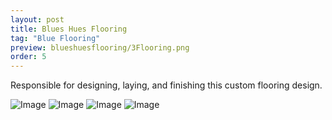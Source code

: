 ```yaml
---
layout: post
title: Blues Hues Flooring
tag: "Blue Flooring"
preview: blueshuesflooring/3Flooring.png
order: 5
---
```

Responsible for designing, laying, and finishing this custom flooring design.

![Image](1Flooring.png)
![Image](2Flooring.png)
![Image](3Flooring.png)
![Image](4Flooring.png)
